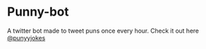 # Punny-bot

A twitter bot made to tweet puns once every hour. Check it out here [@punyyjokes](https://twitter.com/punyyjokes)
